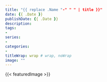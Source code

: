 ```yaml
---
title: "{{ replace .Name "-" " " | title }}"
date: {{ .Date }}
publishDate: {{ .Date }}
description:
tags:
-
series:
-
categories:
-
titleWrap: wrap # wrap, noWrap
image: ""
---
```

{{< featuredImage >}}